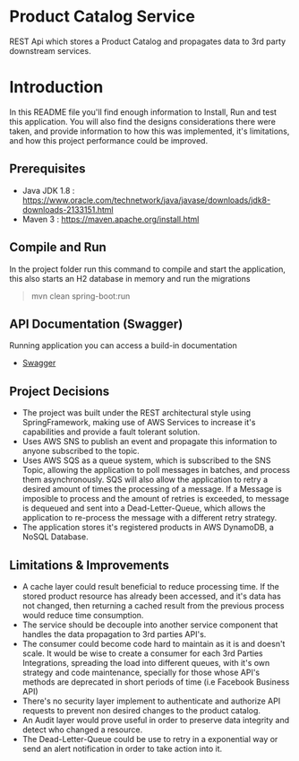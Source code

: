 
# Product Catalog Service

REST Api which stores a Product Catalog and propagates data to 3rd party downstream services.


# Introduction

In this README file you'll find enough information to Install, Run and test this application.
You will also find the designs considerations there were taken, and provide information to how this was implemented, it's limitations, and how this project performance could be improved.

## Prerequisites

* Java JDK 1.8 : https://www.oracle.com/technetwork/java/javase/downloads/jdk8-downloads-2133151.html
* Maven 3 : https://maven.apache.org/install.html

## Compile and Run

 In the project folder run this command to compile and start the application, this also starts an H2 database in memory and run the migrations
 > mvn clean spring-boot:run

## API Documentation (Swagger)

 Running application you can access a build-in documentation
- [Swagger](http://localhost:8080/swagger-ui.html)


## Project Decisions

- The project was built under the REST architectural style using SpringFramework, making use of AWS Services to increase it's capabilities and provide a fault tolerant solution.
- Uses AWS SNS to publish an event and propagate this information to anyone subscribed to the topic.
- Uses AWS SQS as a queue system, which is subscribed to the SNS Topic, allowing the application to poll messages in batches, and process them asynchronously. SQS will also allow the application to retry a desired amount of times the processing of a message. If a Message is imposible to process and the amount of retries is exceeded, to message is dequeued and sent into a Dead-Letter-Queue, which allows the application to re-process the message with a different retry strategy.
- The application stores it's registered products in AWS DynamoDB, a NoSQL Database.

## Limitations & Improvements

- A cache layer could result beneficial to reduce processing time. If the stored product resource has already been accessed, and it's data has not changed, then returning a cached result from the previous process would reduce time consumption.
- The service should be decouple into another service component that handles the data propagation to 3rd parties API's.
- The consumer could become code hard to maintain as it is and doesn't scale. It would be wise to create a consumer for each 3rd Parties Integrations, spreading the load into different queues, with it's own strategy and code maintenance, specially for those whose API's methods are deprecated in short periods of time (i.e Facebook Business API)
- There's no security layer implement to authenticate and authorize API requests to prevent non desired changes to the product catalog.
- An Audit layer would prove useful in order to preserve data integrity and detect who changed a resource.
- The Dead-Letter-Queue could be use to retry in a exponential way or send an alert notification in order to take action into it.
